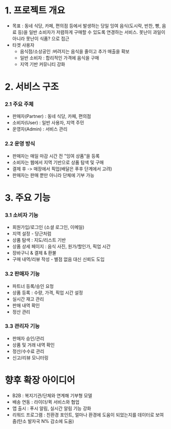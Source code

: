 # 1. 프로젝트 개요
- 목표 : 동네 식당, 카페, 편의점 등에서 발생하는 당일 잉여 음식(도시락, 반찬, 빵, 음료 등)을 일반 소비자가 저렴하게 구매할 수 있도록 연경하는 서비스. 못난이 과일이 아니라 못난이 식품? 으로 접근
- 타겟 사용자
	- 음식점/소상공인 :버려지는 음식을 줄이고 추가 매출을 확보
	- 일반 소비자 : 합리적인 가격에 음식을 구매
	- 지역 기반 커뮤니티 강화

# 2. 서비스 구조
### 2.1 주요 주체
- 판매자(Partner) : 동네 식당, 카페, 편의점
- 소비자(User) : 일반 사용자, 지역 주민
- 운영자(Admin) : 서비스 관리

### 2.2 운영 방식
- 판매자는 매일 마감 시간 전 "잉여 상품"을 등록
- 소비자는 웹에서 지역 기반으로 상품 탐색 및 구매
- 결제 후 -> 매장에서 픽업(배달은 푸후 단계에서 고려)
- 판매자는 판매 뿐만 아니라 단체에 기부 가능

# 3. 주요 기능
### 3.1 소비자 기능
- 회원가입/로그인 (소셜 로그인, 이메일)
- 지역 설정 - 당근처럼
- 상품 탐색 : 지도/리스트 기반
- 상품 상세 페이지 : 음식 사진, 원가/할인가, 픽업 시간
- 장바구니 & 결제 & 환불
- 구매 내역/리뷰 작성 - 별점 없음 대신 신뢰도 도입

### 3.2 판매자 기능
- 파트너 등록/승인 요청
- 상품 등록 : 수량, 가격, 픽업 시간 설정
- 실시간 재고 관리
- 판매 내역 확인
- 정산 관리

### 3.3 관리자 기능
- 판매자 승인/관리
- 상품 및 거래 내역 확인
- 정산/수수료 관리
- 신고/리뷰 모니터링


# 향후 확장 아이디어
- B2B : 복지기관/단체와 연계해 기부형 모델
- 배송 연동 : 라이더/퀵 서비스와 협업
- 앱 출시 : 푸시 알림, 실시간 알림 기능 강화
- 리워드 프로그램 : 친환경 포인트, 얼마나 환경에 도움이 되었는지를 데이터로 보여줌(탄소 발자국 N% 감소에 도움)